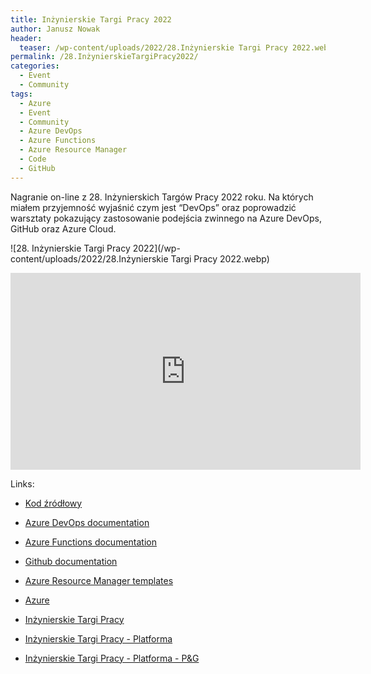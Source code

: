 ```yaml
---
title: Inżynierskie Targi Pracy 2022
author: Janusz Nowak
header:
  teaser: /wp-content/uploads/2022/28.Inżynierskie Targi Pracy 2022.webp
permalink: /28.InżynierskieTargiPracy2022/
categories:
  - Event
  - Community
tags:
  - Azure
  - Event
  - Community
  - Azure DevOps
  - Azure Functions
  - Azure Resource Manager
  - Code
  - GitHub
---
```


Nagranie on-line z 28. Inżynierskich Targów Pracy 2022 roku. Na których miałem przyjemność wyjaśnić czym jest “DevOps” oraz poprowadzić warsztaty pokazujący zastosowanie podejścia zwinnego na Azure DevOps, GitHub oraz Azure Cloud.

![28. Inżynierskie Targi Pracy 2022](/wp-content/uploads/2022/28.Inżynierskie Targi Pracy 2022.webp)

<iframe width="560" height="315" src="https://www.youtube.com/embed/obHl5aK8iCs?start=330" frameborder="0" allow="accelerometer; autoplay; encrypted-media; gyroscope; picture-in-picture" allowfullscreen></iframe>

Links:

- [Kod źródłowy](https://github.com/JanuszNowak/janono.demo.tp2022)
- [Azure DevOps documentation](https://docs.microsoft.com/en-us/azure/devops/?view=azure-devops)
- [Azure Functions documentation](https://docs.microsoft.com/en-gb/azure/azure-functions/)
- [Github documentation](https://docs.github.com/en)
- [Azure Resource Manager templates](https://docs.microsoft.com/en-us/azure/azure-resource-manager/templates/)
- [Azure](https://azure.microsoft.com/en-us/)

- [Inżynierskie Targi Pracy](https://targipracy.org.pl/)
- [Inżynierskie Targi Pracy - Platforma](https://bestwarsaw.xor.ai/vcf)
- [Inżynierskie Targi Pracy - Platforma - P&G](https://bestwarsaw.xor.ai/landing#567971)
